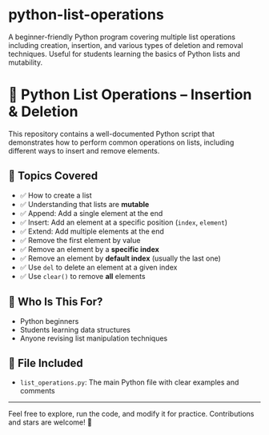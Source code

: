 # python-list-operations
A beginner-friendly Python program covering multiple list operations including creation, insertion, and various types of deletion and removal techniques. Useful for students learning the basics of Python lists and mutability.
# 🐍 Python List Operations – Insertion & Deletion

This repository contains a well-documented Python script that demonstrates how to perform common operations on lists, including different ways to insert and remove elements.

## 📌 Topics Covered

- ✅ How to create a list
- ✅ Understanding that lists are **mutable**
- ✅ Append: Add a single element at the end
- ✅ Insert: Add an element at a specific position (`index`, `element`)
- ✅ Extend: Add multiple elements at the end
- ✅ Remove the first element by value
- ✅ Remove an element by a **specific index**
- ✅ Remove an element by **default index** (usually the last one)
- ✅ Use `del` to delete an element at a given index
- ✅ Use `clear()` to remove **all** elements

## 🎯 Who Is This For?

- Python beginners
- Students learning data structures
- Anyone revising list manipulation techniques

## 📂 File Included

- `list_operations.py`: The main Python file with clear examples and comments

---

Feel free to explore, run the code, and modify it for practice. Contributions and stars are welcome! 🌟
